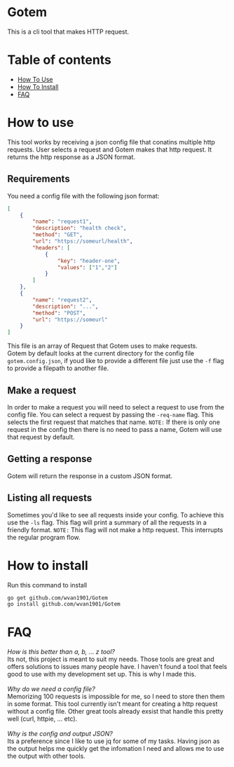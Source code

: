 # Gotem
This is a cli tool that makes HTTP request.

# Table of contents
- [How To Use](#how-to-use)
- [How To Install](#how-to-install)
- [FAQ](#faq)

# How to use
This tool works by receiving a json config file that conatins multiple http requests.
User selects a request and Gotem makes that http request.
It returns the http response as a JSON format.
## Requirements
You need a config file with the following json format:
```json
[
	{
		"name": "request1",
		"description": "health check",
		"method": "GET",
		"url": "https://someurl/health",
		"headers": [
			{
				"key": "header-one",
				"values": ["1","2"]
			}
		]
	},
	{
		"name": "request2",
		"description": "...",
		"method": "POST",
		"url": "https://someurl"
	}
]
```
This file is an array of Request that Gotem uses to make requests.\
Gotem by default looks at the current directory for the config file `gotem.config.json`, if youd like to
provide a different file just use the `-f` flag to provide a filepath to another file.

## Make a request
In order to make a request you will need to select a request to use from the config file. You can select a
request by passing the `-req-name` flag. This selects the first request that matches that name.
`NOTE:` If there is only one request in the config then there is no need to pass a name, Gotem will use that request by default.

## Getting a response
Gotem will return the response in a custom JSON format.

## Listing all requests
Sometimes you'd like to see all requests inside your config. To achieve this use the `-ls` flag.
This flag will print a summary of all the requests in a friendly format.
`NOTE:` This flag will not make a http request. This interrupts the regular program flow.

# How to install
Run this command to install
```bash
go get github.com/wvan1901/Gotem
go install github.com/wvan1901/Gotem
```

# FAQ
*How is this better than a, b, ... z tool?*\
Its not, this project is meant to suit my needs. Those tools are great and offers solutions to issues many people have.
I haven't found a tool that feels good to use with my development set up. This is why I made this.\
\
*Why do we need a config file?*\
Memorizing 100 requests is impossible for me, so I need to store then them in some format. This tool currently isn't meant for
creating a http request without a config file. Other great tools already exsist that handle this pretty well (curl, httpie, ... etc).\
\
*Why is the config and output JSON?*\
Its a preference since I like to use jq for some of my tasks. Having json as the output helps me quickly get the infomation I need and allows
me to use the output with other tools.
